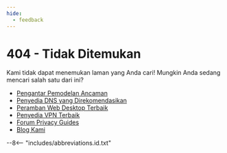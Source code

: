```yaml
---
hide:
  - feedback
---
```


# 404 - Tidak Ditemukan

Kami tidak dapat menemukan laman yang Anda cari! Mungkin Anda sedang mencari salah satu dari ini?

- [Pengantar Pemodelan Ancaman](basics/threat-modeling.md)
- [Penyedia DNS yang Direkomendasikan](dns.md)
- [Peramban Web Desktop Terbaik](desktop-browsers.md)
- [Penyedia VPN Terbaik](vpn.md)
- [Forum Privacy Guides](https://discuss.privacyguides.net)
- [Blog Kami](https://blog.privacyguides.org)

--8<-- "includes/abbreviations.id.txt"
